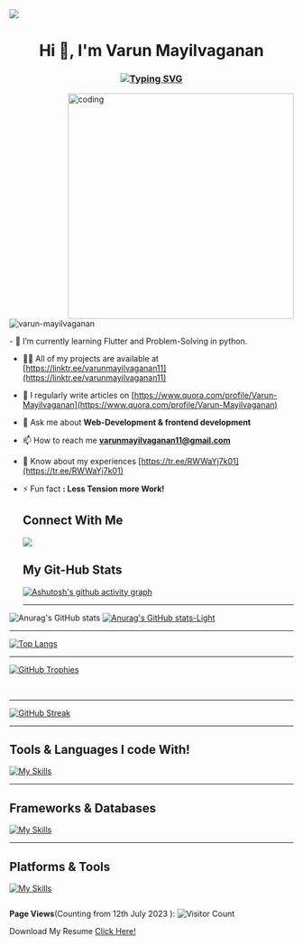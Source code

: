 

![](https://i.imgur.com/waxVImv.png)
---
<!--name section-->
<h1 align="center">Hi 👋, I'm Varun Mayilvaganan</h1>
<!--this is the header-->


<h3 align="center">

[![Typing SVG](https://readme-typing-svg.herokuapp.com?color=40EDF7&lines=An+Aspiring+learner+and+developer+🧑‍💻)](https://git.io/typing-svg)
</h3>


<img align="right" alt="coding" width="400" src="profile.gif">
<p align="down"> <img src="https://komarev.com/ghpvc/?username=varun-mayilvaganan&label=Profile%20views&color=0e75b6&style=flat" alt="varun-mayilvaganan" /> </p>
<!--Mylearnings-->
- 🌱 I’m currently learning Flutter and Problem-Solving in python.

- 👨‍💻 All of my projects are available at [https://linktr.ee/varunmayilvaganan11](https://linktr.ee/varunmayilvaganan11)

- 📝 I regularly write articles on [https://www.quora.com/profile/Varun-Mayilvaganan](https://www.quora.com/profile/Varun-Mayilvaganan)

- 💬 Ask me about **Web-Development & frontend development**

- 📫 How to reach me **varunmayilvaganan11@gmail.com**

- 📄 Know about my experiences [https://tr.ee/RWWaYj7k01](https://tr.ee/RWWaYj7k01)

- ⚡ Fun fact **: Less Tension more Work!**




  <h2>Connect With Me</h2>
  <a href="https://www.linkedin.com/in/varun-mayilvaganan-662781234/">
    <img src="https://skillicons.dev/icons?i=linkedin" />
  </a>
  <!-- ![](https://i.imgur.com/waxVImv.png) -->

  
  <h2>My Git-Hub Stats</h2>
  
  [![Ashutosh's github activity graph](https://github-readme-activity-graph.vercel.app/graph?username=varun-mayilvaganan&theme=react-dark)](https://github.com/ashutosh00710/github-readme-activity-graph)

  <!-- ![](https://i.imgur.com/waxVImv.png) -->
  ---
![Anurag's GitHub stats](https://github-readme-stats.vercel.app/api?username=varun-mayilvaganan&show_icons=true&theme=transparent)
[![Anurag's GitHub stats-Light](https://github-readme-stats.vercel.app/api?username=varun-mayilvaganan&show_icons=true&theme=default#gh-light-mode-only)](https://github.com/anuraghazra/github-readme-stats#gh-light-mode-only)

  <!-- ![](https://i.imgur.com/waxVImv.png) -->
  ---

[![Top Langs](https://github-readme-stats.vercel.app/api/top-langs/?username=varun-mayilvaganan&layout=compact&theme=dark)](https://github.com/anuraghazra/github-readme-stats)



  <!-- ![](https://i.imgur.com/waxVImv.png) -->
  ---
  

  [![GitHub Trophies](https://github-profile-trophy.vercel.app/?username=varun-mayilvaganan&theme=darkhub)](https://github.com/ryo-ma/github-profile-trophy)

  <br>

  <!-- ![](https://i.imgur.com/waxVImv.png) -->
  ---
  
  
  [![GitHub Streak](https://streak-stats.demolab.com/?user=varun-mayilvaganan&theme=modern-lilac)](https://github.com/Varun-Mayilvaganan)

  <!-- ![](https://i.imgur.com/waxVImv.png) -->
  ---

  
<h2>Tools & Languages I code With!</h2>

  [![My Skills](https://skillicons.dev/icons?i=html,css,js,java,c,python,wordpress,dart&perline=10)](https://github.com/Varun-Mayilvaganan)

  <!-- ![](https://i.imgur.com/waxVImv.png) -->
  ---
  


  <h2>Frameworks & Databases</h2>

  
 [![My Skills](https://skillicons.dev/icons?i=bootstrap,flutter,mysql,firebase&perline=10)](https://github.com/Varun-Mayilvaganan)


<!-- ![](https://i.imgur.com/waxVImv.png) -->
---
  

<h2>Platforms & Tools</h2>

  [![My Skills](https://skillicons.dev/icons?i=vscode,atom,androidstudio,github,stackoverflow&perline=10)](https://github.com/Varun-Mayilvaganan)


<img src="https://camo.githubusercontent.com/76109812f3127b0f86940373897b04ac8943cb3c0f057f90046444480f61bafd/68747470733a2f2f692e696d6775722e636f6d2f77617856496d762e706e67" alt="" data-canonical-src="https://i.imgur.com/waxVImv.png" style="max-width: 100%;">

**Page Views**(Counting from 12th July 2023 ): ![Visitor Count](https://profile-counter.glitch.me/varun-mayilvaganan/count.svg)


<p>Download My Resume <a href="https://d1fdloi71mui9q.cloudfront.net/Sq0YlCMuQTu3VNdVWhrg_Varun-s%20Resume%20(4)%20(1).pdf">Click Here!</a></p>
